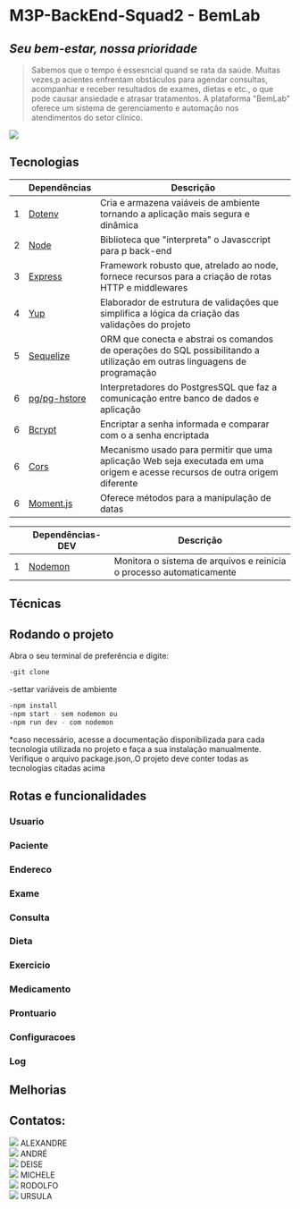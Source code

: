 
# M3P-BackEnd-Squad2 - BemLab 
## _Seu bem-estar, nossa prioridade_

> Sabemos que o tempo é essesncial quand se rata da saúde.
> Muitas vezes,p acientes enfrentam obstáculos para agendar consultas,
> acompanhar e receber resultados de exames, dietas e etc.,
> o que pode causar ansiedade e atrasar tratamentos.
> A plataforma "BemLab" oferece um sistema de gerenciamento e automação nos atendimentos do setor clínico.

<a href="https://app.swaggerhub.com/apis/UrsulaBabeto/SFMT-BemLab/1.0.0" target="_blank"><img src="https://img.shields.io/badge/{···}-Swagger-<white>" target="_blank"></a>

## Tecnologias

|     | Dependências   | Descrição                                                                                                                   |
| --- | -------------- | -------------------------------------------------------------------------------------------------------------------------   |
| 1   | [Dotenv]       | Cria e armazena vaiáveis de ambiente tornando a aplicação mais segura e dinâmica                                            |
| 2   | [Node]         | Biblioteca que "interpreta" o Javasccript para p back-end                                                                   |
| 3   | [Express]      | Framework robusto que, atrelado ao node, fornece recursos para a criação de rotas HTTP e middlewares                        |
| 4   | [Yup]          | Elaborador de estrutura de validações que simplifica a lógica da criação das validações do projeto                          |
| 5   | [Sequelize]    | ORM que conecta e abstrai os comandos de operações do SQL possibilitando a utilização em outras linguagens de programação   |
| 6   | [pg/pg-hstore] | Interpretadores do PostgresSQL que faz a comunicação entre banco de dados e aplicação                                       |
| 6   | [Bcrypt]       | Encriptar a senha informada e comparar com o a senha encriptada                                                             |
| 6   | [Cors]         | Mecanismo usado para permitir que uma aplicação Web seja executada em uma origem e acesse recursos de outra origem diferente|
| 6   | [Moment.js]    | Oferece métodos para a manipulação de datas                                                                                 |

|     | Dependências-DEV | Descrição                                                                                                                 |
| --- | ---------------- | -----------------------------------------------------------------------------------------------------------------------   |
| 1   | [Nodemon]        | Monitora o sistema de arquivos e reinicia o processo automaticamente                                                      |

## Técnicas

## Rodando o projeto

Abra o seu terminal de preferência e digite:

```sh
-git clone
```

-settar variáveis de ambiente

```sh
-npm install
-npm start - sem nodemon ou
-npm run dev - com nodemon
```

\*caso necessário, acesse a documentação disponibilizada para cada tecnologia utilizada no projeto e faça a sua instalação manualmente.
Verifique o arquivo package.json,.O projeto deve conter todas as tecnologias citadas acima

## Rotas e funcionalidades

### **Usuario**
### **Paciente**
### **Endereco**
### **Exame**
### **Consulta**
### **Dieta**
### **Exercicio**
### **Medicamento**
### **Prontuario**
### **Configuracoes**
### **Log**

## Melhorias

## Contatos:


 <div> <a href="LINKEDIN ALEXANDRE" target="_blank"><img src="https://img.shields.io/badge/-LinkedIn-%230077B5?style=for-the-badge&logo=linkedin&logoColor=white" target="_blank"></a> ALEXANDRE  </div>
<div> <a href="LINKEDIN ANDRÉ" target="_blank"><img src="https://img.shields.io/badge/-LinkedIn-%230077B5?style=for-the-badge&logo=linkedin&logoColor=white" target="_blank"></a> ANDRÉ</div>   
<div> <a href="LINKEDIN DEISE" target="_blank"><img src="https://img.shields.io/badge/-LinkedIn-%230077B5?style=for-the-badge&logo=linkedin&logoColor=white" target="_blank"></a> DEISE</div>   
<div> <a href="LINKEDIN MICHELE" target="_blank"><img src="https://img.shields.io/badge/-LinkedIn-%230077B5?style=for-the-badge&logo=linkedin&logoColor=white" target="_blank"></a> MICHELE</div>   
<div> <a href="LINKEDIN RODOLFO" target="_blank"><img src="https://img.shields.io/badge/-LinkedIn-%230077B5?style=for-the-badge&logo=linkedin&logoColor=white" target="_blank"></a> RODOLFO</div>   
<div> <a href="https://www.linkedin.com/in/ursula-babeto/" target="_blank"><img src="https://img.shields.io/badge/-LinkedIn-%230077B5?style=for-the-badge&logo=linkedin&logoColor=white" target="_blank"></a> URSULA</div>   
</ul>

[dotenv]: https://www.dotenv.org/docs/
[node]: https://nodejs.org/en/docs
[express]: https://expressjs.com/
[yup]: https://www.jsdocs.io/package/yup
[sequelize]: https://sequelize.org/docs/v6/getting-started/
[pg/pg-hstore]: https://sequelize.org/docs/v6/getting-started/
[nodemon]: https://nodemon.io
[Bcrypt]: https://www.npmjs.com/package/bcrypt
[Cors]: https://expressjs.com/en/resources/middleware/cors.html
[Moment.js]: https://momentjs.com/
